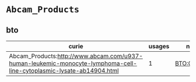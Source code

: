 # `Abcam_Products`

## bto

| curie                                                                                                               |   usages | nodes                                             |
|---------------------------------------------------------------------------------------------------------------------|----------|---------------------------------------------------|
| Abcam_Products:http://www.abcam.com/u937-human-leukemic-monocyte-lymphoma-cell-line-cytoplasmic-lysate-ab14904.html |        1 | [BTO:0001412](https://bioregistry.io/BTO:0001412) |

